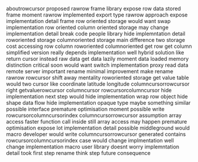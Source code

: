 aboutrowcursor proposed rawrow frame library expose row data stored frame moment rawrow implemented export type rawrow approach expose implementation detail frame row oriented storage would want swap implementation row oriented column oriented storage may change implementation detail break code people library hide implemntation detail roworiented storage columnoriented storage main difference two storage cost accessing row column roworiented columnoriented get row get column simplified version really depends implementation well hybrid solution like return cursor instead raw data get data lazily moment data loaded memory distinction critical soon would want switch implementation proxy read data remote server important rename minimal improvement make rename rawrow rowcursor shift away mentality roworiented storage get value table would two cursor like coordinate latitude longitude columncursorrowcursor right getvaluerowcursor columncursor rowcursorcolumncursor hide implementation next step would hide implementation wrap row object hide shape data flow hide implementation opaque type maybe something similar possible interface premature optimisation moment possible write rowcursorcolumncursorindex columncursorrowcursor assumption array access faster function call inside still array access may happen premature optimisation expose lot implementation detail possible middleground would macro developer would write columncursorrowcursor generated contains rowcursorcolumncursorindex case would change implmentation well change implementation macro user library doesnt worry implemntation detail took first step rename think step future consequence